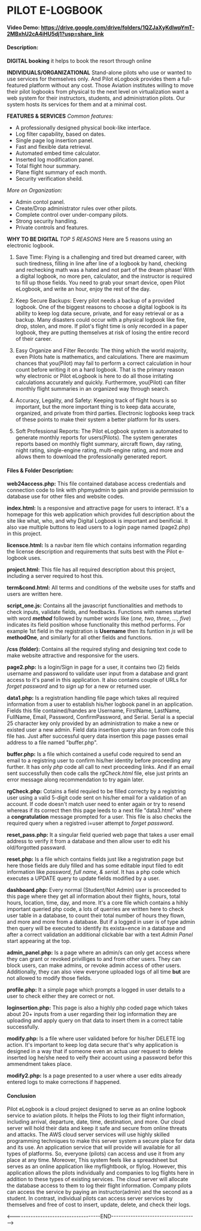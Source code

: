 # PILOT E-LOGBOOK 
  
 #### Video Demo:  https://drive.google.com/drive/folders/1QZJaXyKdlwpYmT-2MBxhU2cA4iHU5dj1?usp=share_link 
  
 #### Description: 
 **DIGITAL booking** 
 it helps to book the resort through online  
  
 **INDIVIDUALS/ORGANIZATIONAL** 
 Stand-alone pilots who use or wanted to use services for themselves only. And Pilot eLogbook provides them a full-featured platform without any cost. 
 Those Aviation institutes willing to move their pilot logbooks from physical to the next level on virtualization want a web system for their instructors, students, and administration pilots. Our system hosts its services for them and at a minimal cost. 
  
 **FEATURES & SERVICES** 
 *Common features:* 
 - A professionally designed physical book-like interface. 
 - Log filter capability, based on dates. 
 - Single page log insertion panel. 
 - Fast and flexible data retrieval. 
 - Automated embed time calculator. 
 - Inserted log modification panel. 
 - Total flight hour summary. 
 - Plane flight summary of each month. 
 - Security verification sheild. 
  
 *More on Organization:* 
 - Admin contol panel. 
 - Create/Drop administrator rules over other pilots. 
 - Complete control over under-company pilots. 
 - Strong security handling. 
 - Private controls and features. 
  
 **WHY TO BE DIGITAL** 
 *TOP 5 REASONS* 
 Here are 5 reasons using an electronic logbook. 
  
 1) Save Time: 
 Flying is a challenging and tired but dreamed career, with such tiredness, filling in line after line of a logbook by hand, checking and rechecking math was a hated and not part of the dream phase! With a digital logbook, no more pen, calculator, and the instructor is required to fill up those fields. You need to grab your smart device, open Pilot eLogbook, and write an hour, enjoy the rest of the day. 
  
  
 2) Keep Secure Backups: 
 Every pilot needs a backup of a provided logbook. One of the biggest reasons to choose a digital logbook is its ability to keep log data secure, private, and for easy retrieval or as a backup. Many disasters could occur with a physical logbook like fire, drop, stolen, and more. If pilot's flight time is only recorded in a paper logbook, they are putting themselves at risk of losing the entire record of their career. 
  
 3) Easy Organize and Filter Records: 
 The thing which the world majority, even Pilots hate is mathematics, and calculations. There are maximum chances that you(Pilot) may fail to perform a correct calculation in hour count before writing it on a hard logbook. That is the primary reason why electronic or Pilot eLogbook is here to do all those irritating calculations accurately and quickly. Furthermore, you(Pilot) can filter monthly flight summaries in an organized way through search. 
  
 4) Accuracy, Legality, and Safety: 
 Keeping track of flight hours is so important, but the more important thing is to keep data accurate, organized, and private from third parties. Electronic logbooks keep track of these points to make their system a better platform for its users. 
  
 5) Soft Professional Reports: 
 The Pilot eLogbook system is automated to generate monthly reports for users(Pilots). The system generates reports based on monthly flight summary, aircraft flown, day rating, night rating, single-engine rating, multi-engine rating, and more and allows them to download the professionally generated report. 
  
  
 #### Files & Folder Description: 
 **web24access.php:** 
 This file contained database access credentials and connection code to link with phpmyadmin to gain and provide permission to database use for other files and website codes. 
  
 **index.html:** 
 Is a responsive and attractive page for users to interact. It's a homepage for this web application which provides full description about the site like what, who, and why Digital Logbook is important and benificial. It also vae multiple buttons to lead users to a login page named (page2.php) in this project. 
  
 **licensce.html:** 
 Is a navbar item file which contains information regarding the license description and requirements that suits best with the Pilot e-logbook uses. 
  
 **project.html:** 
 This file has all required description about this project, including a server required to host this. 
  
 **term&cond.html:** 
 All terms and conditions of the website uses for staffs and users are written here. 
  
 **script_one.js:** 
 Contains all the javascript functionalities and methods to check inputs, validate fields, and feedbacks. Functions with names started with word *__method__* followed by number words like (*one, two, three, ..., five*) indicates its field position whose functionality this method performs. For example 1st field in the registration is **Username** then its funtion in *js* will be **methodOne**, and similarly for all other fields and functions. 
  
 **/css (folder):** 
 Contains all the required styling and designing text code to make website attractive and responsive for the users. 
  
 **page2.php:** 
 Is a login/Sign in page for a user, it contains two (2) fields username and password to validate user input from a database and grant access to it's panel in this application. It also contains couple of URLs for *forget password* and to *sign up* for a new or returned user. 
  
 **data1.php:** 
 Is a registration handling file page which takes all required information from a user to establish his/her logbook panel in an application. Fields this file contained/handes are Username, FirstName, LastName, FullName, Email, Password, ConfirmPassword, and Serial. Serial is a special 25 character key only provided by an administration to make a new or existed user a new admin. Field data insertion query also ran from code this file has. Just after successful query data insertion this page passes email address to a file named "buffer.php". 
  
 **buffer.php:** 
 Is a file which contained a useful code required to send an email to a registring user to confirm his/her identity before proceeding any further. It has only *php* code all call to next proceeding links. And if an email sent successfully then code calls the *rgCheck.html* file, else just prints an error message along recommendation to try again later. 
  
 **rgCheck.php:** 
 Cotains a field requied to be filled correcty by a registring user using a valid 5-digit code sent on his/her email for a validation of an account. If code doesn't match user need to enter again or try to resend whereas if its correct then this page leeds to a next file "data3.html" where a **congratulation** message prompted for a user. This file is also checks the required query when a registred i=user attempt to *forget password*. 
  
 **reset_pass.php:** 
 It a singular field queried web page that takes a user email address to verify it from a database and then allow user to edit his old/forgotted passward. 
  
 **reset.php:** 
 Is a file which contains fields just like a registration page but here those fields are duly filled and has some editable input filed to edit information like *password, full name, & serial*.  It has a php code which executes a UPDATE query to update fields modified by a user. 
  
 **dashboard.php:** 
 Every normal (Student/Not Admin) user is proceeded to this page where they get all information about their flights, hours, total hours, location, time, day, and more. It's a core file which contains a hihly important queried php code, a lots of querries are written here to check user table in a database, to count their total number of hours they flown, and more and more from a database. But if a logged in user is of type admin then query will be executed to identify its exista=ence in a database and after a correct validation an additional clickable bar with a text *Admin Panel* start appearing at the top.  
  
 **admin_panel.php:** 
 Is a page where an admin/s can only get access where they can grant or revoked privilliges to and from other users. They can block users, can make admins, or revoke admin access of other users. Additionally, they can also view everyone uploaded logs of all time **but** are not allowed to modify those fields.  
  
 **profile.php:** 
 It a simple page which prompts a logged in user details to a user to check either they are correct or not. 
  
 **loginsertion.php:** 
 This page is also a highly php coded page which takes about 20+ inputs from a user regarding their log information they are uploading and apply query on that data to insert them in a correct table successfully. 
  
 **modify.php:** 
 Is a file where user validated before for his/her DELETE log action. It's important to keep log data secure that's why application is designed in a way that if someone even an actua user request to delete inserted log he/she need to veify their account using a password befor this ammendment takes place. 
  
 **modify2.php:** 
 Is a page presented to a user where a user edits already entered logs to make corrections if happened. 
  
 #### Conclusion 
 Pilot eLogbook is a cloud project designed to serve as an online logbook service to aviation pilots. It helps the Pilots to log their flight information, including arrival, departure, date, time, destination, and more. Our cloud server will hold their data and keep it safe and secure from online threats and attacks. The AWS cloud server services will use highly skilled programming techniques to make this server system a secure place for data and its use. An application service that will provide will available for all types of platforms. So, everyone (pilots) can access and use it from any place at any time. Moreover, This system feels like a spreadsheet but serves as an online application like myflightbook, or flylog. However, this application allows the pilots individually and companies to log flights here in addition to these types of existing services. The cloud server will allocate the database access to them to log their flight information. Company pilots can access the service by paying an instructor(admin) and the second as a student. In contrast, individual pilots can access server services by themselves and free of cost to insert, update, delete, and check their logs. 
  
 <------------------------------------END------------------------------------>
